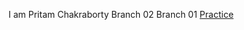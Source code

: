 I am Pritam Chakraborty
Branch 02
Branch 01
[Practice](https://www.google.com/search?q=sites+google&oq=&gs_lcrp=EgZjaHJvbWUqCQgAECMYJxjqAjIJCAAQIxgnGOoCMgkIARAjGCcY6gIyCQgCECMYJxjqAjIJCAMQIxgnGOoCMgkIBBAjGCcY6gIyCQgFECMYJxjqAjIJCAYQIxgnGOoCMgkIBxAjGCcY6gLSAQwxMzk2MzAwOGowajGoAgiwAgE&sourceid=chrome&ie=UTF-8/)